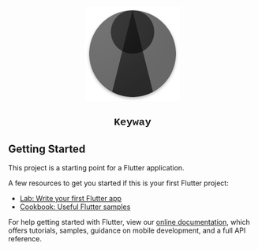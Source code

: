 <dl align="center">  
  <dt>
    <img width="192" height="192" src="https://raw.githubusercontent.com/fiorcode/keyway/master/assets/icon.png">
  </dt>
  <dt>
    <h2 style="font-family:Courier;">Keyway</h2>
  </dt>
</dl>

## Getting Started

This project is a starting point for a Flutter application.

A few resources to get you started if this is your first Flutter project:

- [Lab: Write your first Flutter app](https://flutter.dev/docs/get-started/codelab)
- [Cookbook: Useful Flutter samples](https://flutter.dev/docs/cookbook)

For help getting started with Flutter, view our
[online documentation](https://flutter.dev/docs), which offers tutorials,
samples, guidance on mobile development, and a full API reference.
